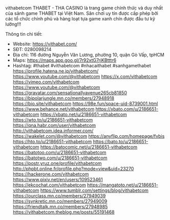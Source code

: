 vithabetcom
THABET - THA CASINO là trang game chính thức và duy nhất của sảnh game THABET tại Việt Nam. Sân chơi uy tín được cấp phép bởi các tổ chức chính phủ và hàng loạt tựa game xanh chín được đầu tư kỹ lưỡng!!!

Thông tin chi tiết:
- Website: https://vithabet.com/ 
- SĐT: 0280098214
- Địa chỉ: 116 đường Nguyễn Văn Lương, phường 10, quận Gò Vấp, tpHCM 
- Maps: https://maps.app.goo.gl/7r92xtG7rjKBtttr6 
- Hashtag: #thabet #vithabetcom #nhacaithabet #sanhgamethabet
https://profile.hatena.ne.jp/vithabetcom/
https://www.youtube.com/@vithabetcom
https://x.com/vithabetcom
https://vimeo.com/vithabetcom
https://www.youtube.com/@vithabetcom
https://gravatar.com/sensationallyavenue265cb81850
https://bipolarjungle.mn.co/members/27948918
https://bio.site/vithabetcom
https://98e.fun/space-uid-8739001.html
https://www.behance.net/vithabetcom
https://xbato.com/u/2186651-vithabetcom
https://xbato.net/u/2186651-vithabetcom
https://wto.to/u/2186651-vithabetcom
https://qna.habr.com/user/vithabetcom
http://vithabetcom.idea.informer.com/
https://wakelet.com/@vithabetcom
https://anyflip.com/homepage/fvbis
https://hto.to/u/2186651-vithabetcom
https://bato.to/u/2186651-vithabetcom
https://batocomic.net/u/2186651-vithabetcom
https://batotoo.com/u/2186651-vithabetcom
https://batotwo.com/u/2186651-vithabetcom
https://postr.yruz.one/profile/vithabetcom
http://phpbt.online.fr/profile.php?mode=view&uid=23270
https://hackerone.com/vithabetcom
https://www.pixiv.net/en/users/109523461
https://ekcochat.com/vithabetcom
https://mangatoto.net/u/2186651-vithabetcom
https://www.tumblr.com/settings/blog/vithabetcom
https://ourclass.mn.co/members/27949039
https://synkretic.mn.co/members/27949009
https://friendtalk.mn.co/members/27948985
https://vithabetcom.theblog.me/posts/55191468